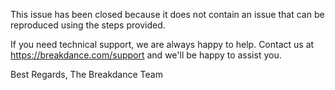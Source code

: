 This issue has been closed because it does not contain an issue that can be reproduced using the steps provided.

If you need technical support, we are always happy to help. Contact us at https://breakdance.com/support and we'll be happy to assist you.

Best Regards,
The Breakdance Team

